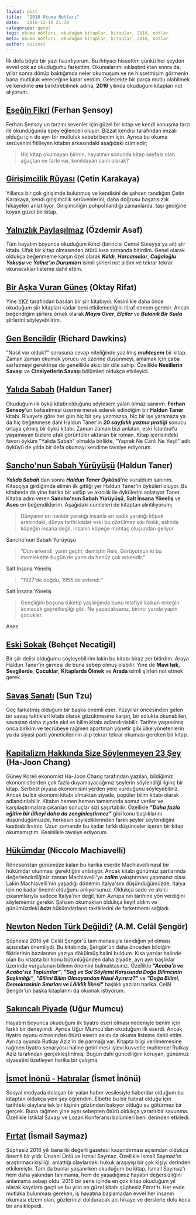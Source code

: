 ```yaml
---
layout: post
title:  "2016 Okuma Notları"
date:   2016-12-16 21:30
categories: genel
tags: okuma notları, okuduğum kitaplar, kitaplar, 2016, notlar
meta: okuma notları, okuduğum kitaplar, kitaplar, 2016, notlar
author: ozziest
---
```


İlk defa böyle bir yazı hazırlıyorum. Bu ihtiyacı hissettim çünkü her şeyden evvel çok az okuduğumu farkettim. Okumalarımı sıklaştırdıktan sonra da, yıllar sonra dönüp baktığımda neler okumuşum ve ne hissetmişim görmenin bana mutluluk vereceğine karar verdim. Gelecekte bir parça mutlu olabilmek ve kendime ***anı*** biriktirebilmek adına, **2016** yılında okuduğum kitapları not alıyorum.

## [Eşeğin Fikri](http://www.dr.com.tr/Kitap/Esegin-Fikri/Ferhan-Sensoy/Mizah/Mizah-Romani-Oyku/urunno=0000000171435) (Ferhan Şensoy)

Ferhan Şensoy'un tarzını sevenler için güzel bir kitap ve kendi konuşma tarzı ile okunduğunda epey eğlenceli oluyor. Bizzat kendisi tarafından imzalı olduğu için de ayrı bir mutluluk sebebi benim için. Ayrıca bu okuma serüvenini fitilleyen kitabın arkasındaki aşağıdaki cümledir;

> Hiç kitap okumayan birinin, hayatının sonunda kitap sayfası olan ağaçtan ne farkı var, kımıldayan canlı olarak?

## [Girişimcilik Rüyası](https://www.wattpad.com/story/58602671-giri%C5%9Fimcilik-r%C3%BCyas%C4%B1) (Çetin Karakaya)

Yıllarca bir çok girişimde bulunmuş ve kendisini de şahsen tanıdığım Çetin Karakaya, kendi girişimcilik serüvenlerini, daha doğrusu başarısızlık hikayeleri anlatılıyor. Girişimciliğin pohpohlandığı zamanlarda, taşı gediğine koyan güzel bir kitap.

## [Yalnızlık Paylaşılmaz](http://www.dr.com.tr/Kitap/Yalnizlik-Paylasilmaz/Ozdemir-Asaf/Edebiyat/Siir/Turk-Siiri/urunno=0000000590613) (Özdemir Asaf)

Tüm hayatım boyunca okuduğum ikinci (birincisi Cemal Süreyya'ya ait) şiir kitabı. Ufak bir kitap olmasından ötürü kısa zamanda bitirdim. Genel olarak oldukça beğenmeme karşın özel olarak ***Kaldı***, ***Harcamalar***, ***Cağaloğlu Yokuşu*** ve ***Yalnız'ın Durumları*** isimli şiirleri not aldım ve tekrar tekrar okunacaklar listeme dahil ettim.

## [Bir Aşka Vuran Güneş](http://www.dr.com.tr/Kitap/Bir-Aska-Vuran-Gunes/Oktay-Rifat/Edebiyat/Siir/Turk-Siiri/urunno=0000000284604) (Oktay Rifat)

Yine [YKY](http://www.ykykultur.com.tr/) tarafından basılan bir şiir kitabıydı. Kesinlikle daha önce okuduğum şiir kitapları kadar beni etkilemediğini itiraf etmem gerekir. Ancak beğendiğim şiirlere örnek olarak ***Mayıs Girer***, ***Elçiler*** ve ***Bulanık Bir Suda*** şiirlerini söyleyebilirim.

## [Gen Bencildir](http://www.dr.com.tr/Kitap/Gen-Bencildir/Richard-Dawkins/Bilim/Biyoloji/urunno=0000000601773) (Richard Dawkins)

"Nasıl var olduk?" sorusuna cevap niteliğinde yazılmış ***muhteşem*** bir kitap. Zaman zaman okumak yorucu ve üzerine düşünmeyi, anlamak için çaba sarfetmeyi gerektirse de genellikle akıcı bir dile sahip. Özellikle **Nesillerin Savaşı** ve **Cinsiyetlerin Savaşı** bölümleri oldukça etkileyici.

## [Yalıda Sabah](http://www.dr.com.tr/Kitap/Yalida-Sabah/Haldun-Taner/Edebiyat/Turk-Oyku/urunno=0000000646721) (Haldun Taner)

Okuduğum ilk öykü kitabı olduğunu söylesem yalan olmaz sanırım. **Ferhan Şensoy**'un bahsetmesi üzerine merak ederek edindiğim bir **Haldun Taner** kitabı. Rivayete göre her gün hiç bir şey yazmazsa, hiç bir işe yaramaza ya da hiç beğenmese dahi Haldun Taner'in ***20 sayfalık yazma pratiği*** sonucu ortaya çıkmış bir öykü kitabı. Zaman zaman bizi anlatan, eski İstanbul'u yaşamayan bizlere ufak görüntüler aktaran bir roman. Kitap içerisindeki favori öyküm "Yalıda Sabah" olmakla birlikte, "Yaprak Ne Canlı Ne Yeşil" adlı öyküyü de yılda bir defa okumayı kendime tavsiye ediyorum.

## [Sancho'nun Sabah Yürüyüşü](http://www.dr.com.tr/Kitap/Sanchonun-Sabah-Yuruyusu/Haldun-Taner/Edebiyat/Turk-Oyku/urunno=0000000665033) (Haldun Taner)

***Yalıda Sabah***'dan sonra ***Haldun Taner Öyküsü***'ne vuruldum sanırım. Kitapçıya girdiğimde elimin ilk gittiği yer Haldun Taner'in öyküleri oluyor. Bu kitabında da yine harika bir uslüp ve akıcılık ile öykülerini anlatıyor Taner. Kitaba adını veren **Sancho'nun Sabah Yürüyüşü**, **Salt İnsana Yöneliş** ve **Ases** en beğendiklerim. Aşağıdaki cümleleri de kitaptan alıntılıyorum;

> Dünyanın en nankör yaratığı insanla en sadık yaratığı köpek arasındaki, dünya tarihi kadar eski bu çözülmez sıkı fıkılık, aslında köpeğin insana değil, insanın köpeğe muhtaç oluşundan geliyor.

Sancho'nun Sabah Yürüyüşü

> "Dün erkendi, yarın geçtir, demiştin Reis. Görüyorsun ki bu memlekette bugün de yarın da henüz çok erkendir."

Salt İnsana Yöneliş

> "1927'de doğdu, 1955'de evlendi."

Salt İnsana Yöneliş

> Gençliğini boşuna tüketip yaşlılığında bunu telafiye kalkan erkeğin acınacak gayretkeşliği gibi. Ne yapacaksanız, birinci yarıda yapın çocuklar.

Ases

## [Eski Sokak](http://www.dr.com.tr/Kitap/Eski-Sokak-Secme-Siirler/Behcet-Necatigil/Edebiyat/Siir/Turk-Siiri/urunno=0000000272746) (Behçet Necatigil)

Bir şiir delisi olduğumu söyleyebilirim lakin bu kitabı biraz zor bitirdim. Araya Haldun Taner'in girmesi de buna sebep olmuş olabilir. Yine de **Mavi Işık**, **Sevgilerde**, **Çocuklar**, **Kitaplarda Ölmek** ve **Arada** isimli şiirleri not etmek gerek.

## [Savaş Sanatı](http://www.dr.com.tr/Kitap/Savas-Sanati/Sun-Tzu/Arastirma-Tarih/Politika-Arastirma/Politika/urunno=0000000619168) (Sun Tzu)

Geç farketmiş olduğum bir başka önemli eser. Yüzyıllar öncesinden gelen bir savaş taktikleri kitabı olarak gözükmesine karşın, bir solukta okunabilen, savaştan daha ziyade akıl ve bilim kitabı adlandırılabilir. Tarihte yaşanılmış onca birikim ve tecrübeye rağmen apartman yönetir gibi ülke yönetenlerin ya da siyasi parti yöneticilerinin alıp tekrar tekrar okuması gereken bir kitap.

## [Kapitalizm Hakkında Size Söylenmeyen 23 Şey](http://www.dr.com.tr/Kitap/Kapitalizm-Hakkinda-Size-Soylenmeyen-23-Sey/Ha-Joon-Chang/Arastirma-Tarih/Politika-Arastirma/Dunya-Politika-/urunno=0000000371478) (Ha-Joon Chang)

Güney Koreli ekonomist Ha-Joon Chang tarafından yazılan, bildiğimiz ekonomistlerden çok fazla duyamayacağımız şeylerin söylendiği ilginç bir kitap. Serbest piyasa ekonomisini yerden yere vurduğunu söyleyebiliriz. Ancak bu bir ekonomi kitabı olmaktan ziyade, popüler bilim kitabı olarak adlandırılabilir. Kitabın hemen hemen tamamında somut veriler ve karşılaştırmalara çıkarılan sonuçlar sizi şaşırtabilir. Özellikle ***"Daha fazla eğitim bir ülkeyi daha da zenginleştirmez"*** gibi konu başlıklarını düşündüğümüzde, herkesin söylediklerinden farklı şeyler söylendiğini kestirebilirsiniz. Uzun zamandır bu kadar farklı düşünceler içeren bir kitap okumamıştım. Kesinlikle tavsiye ediyorum.

## [Hükümdar](http://www.dr.com.tr/Kitap/Hukumdar/Niccolo-Machiavelli/Arastirma-Tarih/Politika-Arastirma/Politika/urunno=0000000442421) (Niccolo Machiavelli)

Rönesanstan günümüze kalan bu harika eserde Machiavelli nasıl bir hükümdar olunması gerektiğini anlatıyor. Ancak kitabı günümüz şartlarında değerlendirdiğiniz zaman Machiavelli'ye ***zalim*** yakıştırması yapmanız olası. Lakin Machiavelli'nin yaşadığı dönemin İtalya'sını düşündüğümüzde, İtalya için ne kadar önemli olduğunu anlıyorsunuz. Oldukça sade ve akılcı çıkarımlarıyla sadece İtalya'nın değil, tüm Avrupa'nın tarihine yön verdiğini söylememiz gerekir. Şahsen okumaktan oldukça keyif aldım ve günümüzdeki ***bazı*** hükümdarların taktiklerini de farketmemi sağladı.

## [Newton Neden Türk Değildi?](http://www.dr.com.tr/Kitap/Newton-Neden-Turk-Degildi/A-M-Celal-Sengor/Arastirma-Tarih/Politika-Arastirma/Politika/urunno=0000000669570) (A.M. Celâl Şengör)

Şüphesiz 2016 yılı Celâl Şengör'ü tam manasıyla tanıdığım yıl olması açısından önemliydi. Bu kitabında, Şengör'ün daha önceden bildiğim fikirlerinin bazılarının yazıya dökülmüş halini buldum. Kısa yazılar halinde olan bu kitapta bir konu bütünlüğünden daha ziyade, ayrı ayrı başlıklar üzerinde vurgulanan bilimin önemini bulmaktasınız. Özellikle ***"Acaba'lı ve Acaba'sız Toplumlar"***, ***"Sağ ve Sol Söylemi Karşısında Doğa Bilimcinin Şaşkınlığı"***, ***"Bilimi Bilim Olmayandan Nasıl Ayırırız?"*** ve ***"Doğa Bilimi, Demokrasinin Sınırları ve Lâiklik İlkesi"*** başlıklı yazıları harika. Celâl Şengör'ün başka kitaplarını da okumak istiyorum.

## [Sakıncalı Piyade](http://www.dr.com.tr/Kitap/Sakincali-Piyade-Iki-Perdelik-Oyun/Ugur-Mumcu/Sanat-Tasarim/Tiyatro-/Turk-Oyunlari/urunno=0000000069591) (Uğur Mumcu)

Hayatım boyunca okuduğum ilk tiyatro eseri olması nedeniyle benim için farklı bir deneyimdi. Ayrıca Uğur Mumcu'dan okuduğum ilk eserdi. Ancak tiyatro oyunu olmasından ötürü eserin aslını da okuma listeme dahil ettim. Ayrıca oyunda Rutkay Aziz'in de parmağı var. Kitapta bilgi verilmemesine rağmen tiyatro senaryosu haline getirilmesi işlevi kuvvetle muhtemel Rutkay Aziz tarafından gerçekleştirilmiş. Bugün dahi güncelliğini koruyan, günümüz siyasetini özetleyen harika bir çalışma.

## [İsmet İnönü - Hatıralar](http://www.dr.com.tr/Kitap/Ismet-Inonu-Hatiralar/Ismet-Inonu/Edebiyat/Turk-Gunluk-Ani/urunno=0000000216577) (İsmet İnönü)

Sosyal medyada dolaşan bir yalan haber vesilesiyle haberdar olduğum bu kitaptan oldukça yeni şey öğrendim. Elbette bu bir hatırat olduğu için tarihteki olaylara tek bir kişinin gözünden bakıyor olduğu su götürmez bir gerçek. Buna rağmen yine aynı sebepten ötürü oldukça yararlı bir savunma. Özellikle İstiklal Savaşı ve Lozan Konferansı bölümleri beni derinden etkiledi.

## [Fırtat](http://www.dr.com.tr/Kitap/Fitrat/Ismail-Saymaz/Arastirma-Tarih/Politika-Arastirma/Turkiye-Politika-/urunno=0000000718523) (İsmail Saymaz)

Şüphesiz 2016 yılı bana iki değerli gazeteci kazandırması açısından oldukça önemli bir yıldı: Ünsanl Ünlü ve İsmail Saymaz. Özellikle İsmail Saymaz'ın araştırmacı kişiliği, anlattığı olaylardaki hukuk araşıyışı bir çok kişiyi derinden etkilemiştir. Tam da bunlar yaşanırken okuduğum bu kitap, İsmail Saymaz'ı hem daha yakından tanımama, hem de yaşadığımız hayatın değersizliğini anlamama sebep oldu. 2016 bir sene içinde en çok kitap okuduğum yıl olarak kayıtlara geçti ve bu yılın en güzel kitabı şüphesiz Fıtrat'tı. Her evde mutlaka bulunması gereken, iş hayatına başlamadan evvel her insanın okuması elzem olan, gözlerinizi dolduracak acı hikaye ve derslerle dolu koca bir ansiklopedi.
